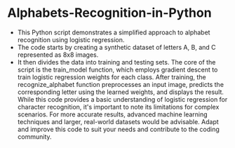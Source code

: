 # Alphabets-Recognition-in-Python
- This Python script demonstrates a simplified approach to alphabet recognition using logistic regression. 
- The code starts by creating a synthetic dataset of letters A, B, and C represented as 8x8 images.
- It then divides the data into training and testing sets. The core of the script is the train_model function, which employs gradient descent to train logistic regression weights for each class. After training, the recognize_alphabet function preprocesses an input image, predicts the corresponding letter using the learned weights, and displays the result. While this code provides a basic understanding of logistic regression for character recognition, it's important to note its limitations for complex scenarios. For more accurate results, advanced machine learning techniques and larger, real-world datasets would be advisable. Adapt and improve this code to suit your needs and contribute to the coding community.
